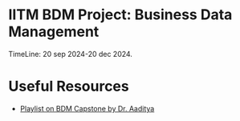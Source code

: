 # IITM BDM Project: Business Data Management
TimeLine: 20 sep 2024-20 dec 2024.


# Useful Resources
- [Playlist on BDM Capstone by Dr. Aaditya](https://www.youtube.com/playlist?list=PLNmlFfYWEPbQivebUOOlYudty1PIqlXHP)
